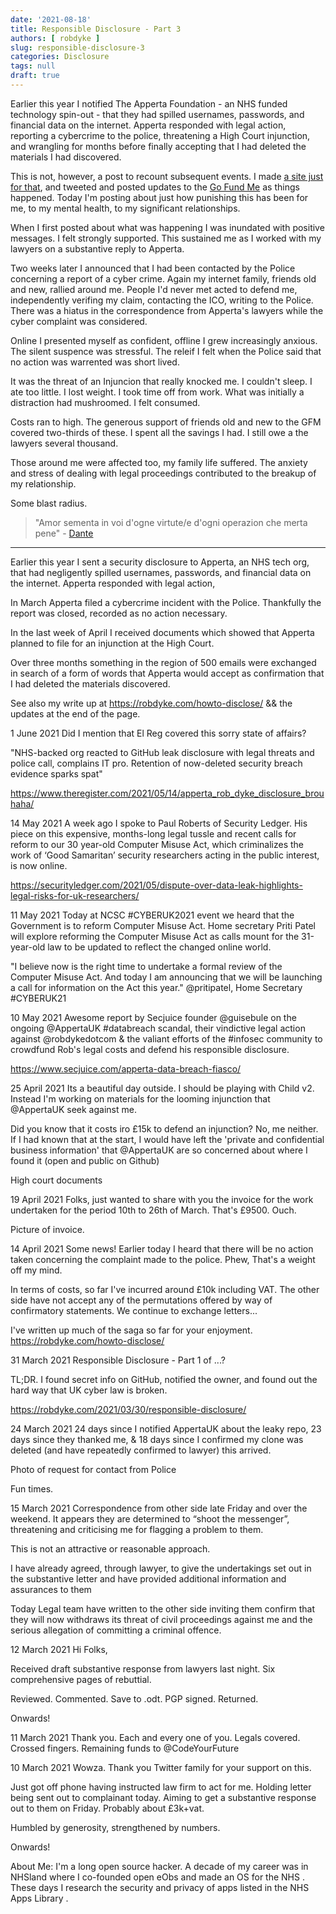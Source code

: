 ```yaml
---
date: '2021-08-18'
title: Responsible Disclosure - Part 3
authors: [ robdyke ]
slug: responsible-disclosure-3
categories: Disclosure
tags: null
draft: true
---
```


Earlier this year I notified The Apperta Foundation - an NHS funded technology spin-out - that they had spilled usernames, passwords, and financial data on the internet. Apperta responded with legal action, reporting a cybercrime to the police, threatening a High Court injunction, and wrangling for months before finally accepting that I had deleted the materials I had discovered.

This is not, however, a post to recount subsequent events. I made [a site just for that](https://robdyke.com/howto-disclose/), and tweeted and posted updates to the [Go Fund Me](https://www.gofundme.com/f/responsible-rob) as things happened. Today I'm posting about just how punishing this has been for me, to my mental health, to my significant relationships.

When I first posted about what was happening I was inundated with positive messages. I felt strongly supported. This sustained me as I worked with my lawyers on a substantive reply to Apperta.

Two weeks later I announced that I had been contacted by the Police concerning a report of a cyber crime. Again my internet family, friends old and new, rallied around me. People I'd never met acted to defend me, independently verifing my claim, contacting the ICO, writing to the Police. There was a hiatus in the correspondence from Apperta's lawyers while the cyber complaint was considered.

Online I presented myself as confident, offline I grew increasingly anxious. The silent suspence was stressful. The releif I felt when the Police said that no action was warrented was short lived.

It was the threat of an Injuncion that really knocked me. I couldn't sleep. I ate too little. I lost weight. I took time off from work. What was initially a distraction had mushroomed. I felt consumed.

Costs ran to high. The generous support of friends old and new to the GFM covered two-thirds of these. I spent all the savings I had. I still owe a the lawyers several thousand.

Those around me were affected too, my family life suffered. The anxiety and stress of dealing with legal proceedings contributed to the breakup of my relationship.

Some blast radius.

> "Amor sementa in voi d'ogne virtute/e d'ogni operazion che merta pene" - [Dante](https://en.wikipedia.org/wiki/No_good_deed_goes_unpunished)

***


Earlier this year I sent a security disclosure to Apperta, an NHS tech org, that had negligently spilled usernames, passwords, and financial data on the internet. Apperta responded with legal action, 

In March Apperta filed a cybercrime incident with the Police. Thankfully the report was closed, recorded as no action  necessary.

In the last week of April I received documents which showed that Apperta planned to file for an injunction at the High Court.

Over three months something in the region of 500 emails were exchanged in search of a form of words that Apperta would accept as confirmation that I had deleted the materials discovered.

See also my write up at https://robdyke.com/howto-disclose/ &&  the updates at the end of the page.


1 June 2021
Did I mention that El Reg covered this sorry state of affairs?

"NHS-backed org reacted to GitHub leak disclosure with legal threats and police call, complains IT pro.
Retention of now-deleted security breach evidence sparks spat"

https://www.theregister.com/2021/05/14/apperta_rob_dyke_disclosure_brouhaha/

14 May 2021
A week ago I spoke to Paul Roberts of Security Ledger. His piece on this expensive, months-long legal tussle and recent calls for reform to our 30 year-old Computer Misuse Act, which criminalizes the work of ‘Good Samaritan’ security researchers acting in the public interest, is now online.

https://securityledger.com/2021/05/dispute-over-data-leak-highlights-legal-risks-for-uk-researchers/

11 May 2021
Today at NCSC #CYBERUK2021 event we heard that the Government is to reform Computer Misuse Act. Home secretary Priti Patel will explore reforming the Computer Misuse Act as calls mount for the 31-year-old law to be updated to reflect the changed online world.

"I believe now is the right time to undertake a formal review of the Computer Misuse Act. And today I am announcing that we will be launching a call for information on the Act this year." @pritipatel, Home Secretary #CYBERUK21

10 May 2021
Awesome report by Secjuice founder @guisebule on the ongoing @AppertaUK #databreach scandal, their vindictive legal action against @robdykedotcom & the valiant efforts of the #infosec community to crowdfund Rob's legal costs and defend his responsible disclosure.

https://www.secjuice.com/apperta-data-breach-fiasco/

25 April 2021
Its a beautiful day outside. I should be playing with Child v2. Instead I'm working on materials for the looming injunction that @AppertaUK seek against me.

Did you know that it costs iro £15k to defend an injunction? No, me neither. If I had known that at the start, I would have left the 'private and confidential business information' that @AppertaUK are so concerned about where I found it (open and public on Github)

High court documents

19 April 2021
Folks, just wanted to share with you the invoice for the work undertaken for the period 10th to 26th of March. That's £9500. Ouch.

Picture of invoice.

14 April 2021
Some news! Earlier today I heard that there will be no action taken concerning the complaint made to the police. Phew, That's a weight off my mind.

In terms of costs, so far I've incurred around £10k including VAT. The other side have not accept any of the permutations offered by way of confirmatory statements. We continue to exchange letters...

I've written up much of the saga so far for your enjoyment. https://robdyke.com/howto-disclose/

31 March 2021
Responsible Disclosure - Part 1 of ...?

TL;DR. I found secret info on GitHub, notified the owner, and found out the hard way that UK cyber law is broken.

https://robdyke.com/2021/03/30/responsible-disclosure/

24 March 2021
24 days since I notified AppertaUK about the leaky repo, 23 days since they thanked me, & 18 days since I confirmed my clone was deleted (and have repeatedly confirmed to lawyer) this arrived.

Photo of request for contact from Police

Fun times.

15 March 2021
Correspondence from other side late Friday and over the weekend. It appears they are determined to “shoot the messenger”, threatening and criticising me for flagging a problem to them.

This is not an attractive or reasonable approach.

I have already agreed, through lawyer, to give the undertakings set out in the substantive letter and have provided additional information and assurances to them

Today Legal team have written to the other side inviting them confirm that they will now withdraws its threat of civil proceedings against me and the serious allegation of committing a criminal offence.

12 March 2021
Hi Folks,

Received draft substantive response from lawyers last night. Six comprehensive pages of rebuttial.

Reviewed. Commented. Save to .odt. PGP signed. Returned.

Onwards! <insert penguin gif here>

11 March 2021
Thank you. Each and every one of you. Legals covered. Crossed fingers. Remaining funds to @CodeYourFuture

10 March 2021
Wowza. Thank you Twitter family for your support on this.

Just got off phone having instructed law firm to act for me. Holding letter being sent out to complainant today. Aiming to get a substantive response out to them on Friday. Probably about £3k+vat.

Humbled by generosity, strengthened by numbers.

Onwards!

<Insert penguin gif here>




About Me: I'm a  long open source hacker. A decade of my career was in NHSland where I co-founded open eObs  and made an OS for the NHS  . These days I research the security and privacy of apps listed in the NHS Apps Library .